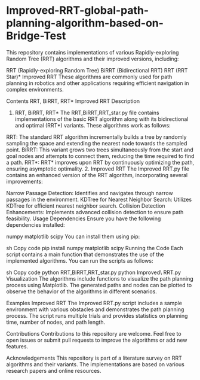 # Improved-RRT-global-path-planning-algorithm-based-on-Bridge-Test

This repository contains implementations of various Rapidly-exploring Random Tree (RRT) algorithms and their improved versions, including:

RRT (Rapidly-exploring Random Tree)
BiRRT (Bidirectional RRT)
RRT (RRT Star)*
Improved RRT
These algorithms are commonly used for path planning in robotics and other applications requiring efficient navigation in complex environments.

Contents
RRT, BiRRT, RRT*
Improved RRT
Description
1. RRT, BiRRT, RRT*
The RRT,BiRRT,RRT_star.py file contains implementations of the basic RRT algorithm along with its bidirectional and optimal (RRT*) variants. These algorithms work as follows:

RRT: The standard RRT algorithm incrementally builds a tree by randomly sampling the space and extending the nearest node towards the sampled point.
BiRRT: This variant grows two trees simultaneously from the start and goal nodes and attempts to connect them, reducing the time required to find a path.
RRT*: RRT* improves upon RRT by continuously optimizing the path, ensuring asymptotic optimality.
2. Improved RRT
The Improved RRT.py file contains an enhanced version of the RRT algorithm, incorporating several improvements:

Narrow Passage Detection: Identifies and navigates through narrow passages in the environment.
KDTree for Nearest Neighbor Search: Utilizes KDTree for efficient nearest neighbor search.
Collision Detection Enhancements: Implements advanced collision detection to ensure path feasibility.
Usage
Dependencies
Ensure you have the following dependencies installed:

numpy
matplotlib
scipy
You can install them using pip:

sh
Copy code
pip install numpy matplotlib scipy
Running the Code
Each script contains a main function that demonstrates the use of the implemented algorithms. You can run the scripts as follows:

sh
Copy code
python RRT,BiRRT,RRT_star.py
python Improved\ RRT.py
Visualization
The algorithms include functions to visualize the path planning process using Matplotlib. The generated paths and nodes can be plotted to observe the behavior of the algorithms in different scenarios.

Examples
Improved RRT
The Improved RRT.py script includes a sample environment with various obstacles and demonstrates the path planning process. The script runs multiple trials and provides statistics on planning time, number of nodes, and path length.

Contributions
Contributions to this repository are welcome. Feel free to open issues or submit pull requests to improve the algorithms or add new features.

Acknowledgements
This repository is part of a literature survey on RRT algorithms and their variants. The implementations are based on various research papers and online resources.
